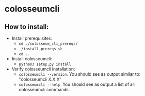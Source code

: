# colosseumcli
## How to install:

- Install prerequisites:
  - `cd ./colosseum_cli_prereqs/`
  - `./install_prereqs.sh`
  - `cd ..`
- Install colosseumcli:
  - `python3 setup.py install`
- Verify colosseumcli installation:
  - `colosseumcli --version`. You should see as output similar to: "colosseumcli X.X.X"
  - `colosseumcli --help`. You should see as output a list of all colosseumcli commands.
